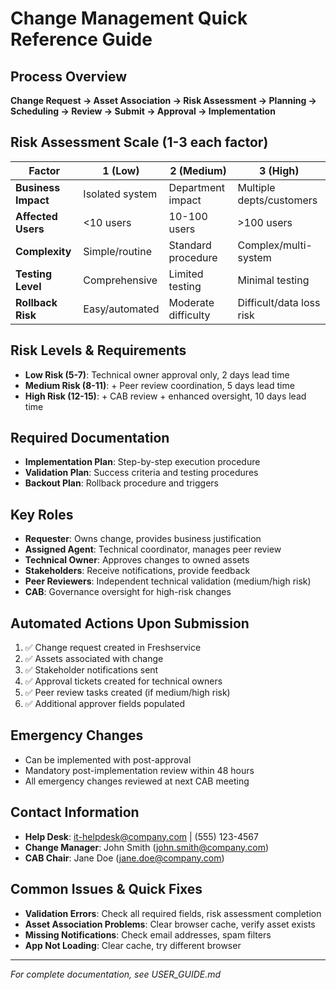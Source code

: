 # Change Management Quick Reference Guide

## Process Overview
**Change Request → Asset Association → Risk Assessment → Planning → Scheduling → Review → Submit → Approval → Implementation**

## Risk Assessment Scale (1-3 each factor)
| Factor | 1 (Low) | 2 (Medium) | 3 (High) |
|--------|---------|------------|-----------|
| **Business Impact** | Isolated system | Department impact | Multiple depts/customers |
| **Affected Users** | <10 users | 10-100 users | >100 users |
| **Complexity** | Simple/routine | Standard procedure | Complex/multi-system |
| **Testing Level** | Comprehensive | Limited testing | Minimal testing |
| **Rollback Risk** | Easy/automated | Moderate difficulty | Difficult/data loss risk |

## Risk Levels & Requirements
- **Low Risk (5-7)**: Technical owner approval only, 2 days lead time
- **Medium Risk (8-11)**: + Peer review coordination, 5 days lead time  
- **High Risk (12-15)**: + CAB review + enhanced oversight, 10 days lead time

## Required Documentation
- **Implementation Plan**: Step-by-step execution procedure
- **Validation Plan**: Success criteria and testing procedures
- **Backout Plan**: Rollback procedure and triggers

## Key Roles
- **Requester**: Owns change, provides business justification
- **Assigned Agent**: Technical coordinator, manages peer review
- **Technical Owner**: Approves changes to owned assets
- **Stakeholders**: Receive notifications, provide feedback
- **Peer Reviewers**: Independent technical validation (medium/high risk)
- **CAB**: Governance oversight for high-risk changes

## Automated Actions Upon Submission
1. ✅ Change request created in Freshservice
2. ✅ Assets associated with change
3. ✅ Stakeholder notifications sent
4. ✅ Approval tickets created for technical owners
5. ✅ Peer review tasks created (if medium/high risk)
6. ✅ Additional approver fields populated

## Emergency Changes
- Can be implemented with post-approval
- Mandatory post-implementation review within 48 hours
- All emergency changes reviewed at next CAB meeting

## Contact Information
- **Help Desk**: it-helpdesk@company.com | (555) 123-4567
- **Change Manager**: John Smith (john.smith@company.com)
- **CAB Chair**: Jane Doe (jane.doe@company.com)

## Common Issues & Quick Fixes
- **Validation Errors**: Check all required fields, risk assessment completion
- **Asset Association Problems**: Clear browser cache, verify asset exists
- **Missing Notifications**: Check email addresses, spam filters
- **App Not Loading**: Clear cache, try different browser

---
*For complete documentation, see USER_GUIDE.md* 